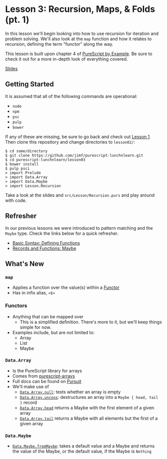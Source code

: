 # Lesson 3: Recursion, Maps, & Folds (pt. 1)

In this lesson we'll begin looking into how to use recursion for iteration and
problem solving. We'll also look at the `map` function and how it relates to
recursion, defining the term "functor" along the way.

This lesson is built upon chapter 4 of [PureScript by Example](https://leanpub.com/purescript/read#leanpub-auto-recursion-maps-and-folds).
Be sure to check it out for a more in-depth look of everything covered.

[Slides](https://speakerdeck.com/jimf/purescript-lunch-n-learn-lesson-3)

## Getting Started

It is assumed that all of the following commands are operational:

- `node`
- `npm`
- `psc`
- `pulp`
- `bower`

If any of these are missing, be sure to go back and check out
[Lesson 1](https://github.com/jimf/purescript-lunchnlearn/tree/master/lesson01).
Then clone this repository and change directories to `lesson02/`:

    $ cd some/directory
    $ git clone https://github.com/jimf/purescript-lunchnlearn.git
    $ cd purescript-lunchnlearn/lesson03
    $ bower install
    $ pulp psci
    > import Prelude
    > import Data.Array
    > import Data.Maybe
    > import Lesson.Recursion

Take a look at the slides and `src/Lesson/Recursion.purs` and play around with
code.

## Refresher

In our previous lessons we were introduced to pattern matching and the `Maybe`
type. Check the links below for a quick refresher.

- [Basic Syntax: Defining Functions](https://github.com/jimf/purescript-lunchnlearn/blob/master/lesson01/README.md#defining-functions)
- [Records and Functions: Maybe](https://github.com/jimf/purescript-lunchnlearn/tree/master/lesson02#maybe)

## What's New

### `map`

- Applies a function over the value(s) within a [Functor](#functors)
- Has in infix alias, `<$>`

### Functors

- Anything that can be mapped over
  - This is a simplified definition. There's more to it, but we'll keep things simple for now.
- Examples include, but are not limited to:
  - Array
  - List
  - Maybe

### `Data.Array`

- Is the PureScript library for arrays
- Comes from [purescript-arrays](https://github.com/purescript/purescript-arrays)
- Full docs can be found on [Pursuit](https://pursuit.purescript.org/packages/purescript-arrays)
- We'll make use of
  - [`Data.Array.null`](https://pursuit.purescript.org/packages/purescript-arrays/1.0.0/docs/Data.Array#v:null): tests whether an array is empty
  - [`Data.Array.uncons`](https://pursuit.purescript.org/packages/purescript-arrays/1.0.0/docs/Data.Array#v:uncons): destructures an array into a `Maybe { head, tail }` record
  - [`Data.Array.head`](https://pursuit.purescript.org/packages/purescript-arrays/1.0.0/docs/Data.Array#v:head) returns a Maybe with the first element of a given array
  - [`Data.Array.tail`](https://pursuit.purescript.org/packages/purescript-arrays/1.0.0/docs/Data.Array#v:tail) returns a Maybe with all elements but the first of a given array

### `Data.Maybe`

- [`Data.Maybe.fromMaybe`](https://pursuit.purescript.org/packages/purescript-maybe/1.0.0/docs/Data.Maybe#v:fromMaybe): takes a default value and a Maybe and returns the value of the Maybe, or the default value, if the Maybe is `Nothing`
